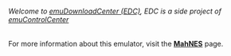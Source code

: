 ###### Welcome to [emuDownloadCenter (EDC)](https://github.com/PhoenixInteractiveNL/emuDownloadCenter/wiki/), EDC is a side project of [emuControlCenter](https://github.com/PhoenixInteractiveNL/emuControlCenter/wiki/)

For more information about this emulator, visit the [**MahNES**](https://github.com/PhoenixInteractiveNL/emuDownloadCenter/wiki/Emulator-mahnes#menu) page.
